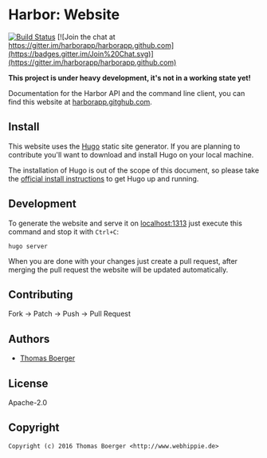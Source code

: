 # Harbor: Website

[![Build Status](http://github.dronehippie.de/api/badges/harborapp/harborapp.github.com/status.svg)](http://github.dronehippie.de/harborapp/harborapp.github.com)
[![Join the chat at https://gitter.im/harborapp/harborapp.github.com](https://badges.gitter.im/Join%20Chat.svg)](https://gitter.im/harborapp/harborapp.github.com)

**This project is under heavy development, it's not in a working state yet!**

Documentation for the Harbor API and the command line client, you can find this
website at [harborapp.gitghub.com](https://harborapp.github.com).


## Install

This website uses the [Hugo](https://github.com/spf13/hugo) static site
generator. If you are planning to contribute you'll want to download and install
Hugo on your local machine.

The installation of Hugo is out of the scope of this document, so please take
the [official install instructions](https://gohugo.io/overview/installing/) to
get Hugo up and running.


## Development

To generate the website and serve it on [localhost:1313](http://localhost:1313)
just execute this command and stop it with `Ctrl+C`:

```
hugo server
```

When you are done with your changes just create a pull request, after merging
the pull request the website will be updated automatically.


## Contributing

Fork -> Patch -> Push -> Pull Request


## Authors

* [Thomas Boerger](https://github.com/tboerger)


## License

Apache-2.0


## Copyright

```
Copyright (c) 2016 Thomas Boerger <http://www.webhippie.de>
```
